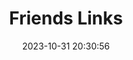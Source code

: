 ---
title: Friends Links
desc: This page is used to display friends links
date: 2023-10-31 20:30:56
type: links
---